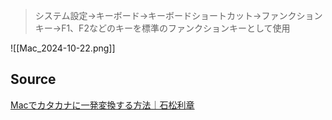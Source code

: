 > システム設定→キーボード→キーボードショートカット→ファンクションキー→F1、F2などのキーを標準のファンクションキーとして使用

![[Mac_2024-10-22.png]]

## Source
[Macでカタカナに一発変換する方法｜石松利章](https://note.com/shibuyapp/n/nfef7613d0415)
